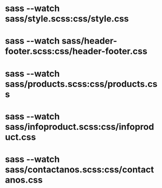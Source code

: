 # sass --watch sass/style.scss:css/style.css
# sass --watch sass/header-footer.scss:css/header-footer.css   
# sass --watch sass/products.scss:css/products.css
# sass --watch sass/infoproduct.scss:css/infoproduct.css
# sass --watch sass/contactanos.scss:css/contactanos.css